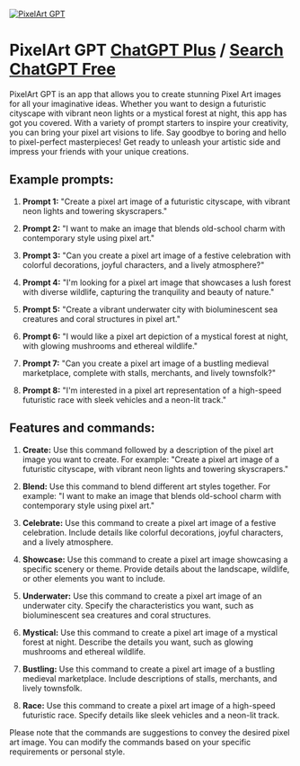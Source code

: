 
[![PixelArt GPT](https://files.oaiusercontent.com/file-4prsF64bglJ3PTejsjlCozCL?se=2123-10-17T13%3A01%3A32Z&sp=r&sv=2021-08-06&sr=b&rscc=max-age%3D31536000%2C%20immutable&rscd=attachment%3B%20filename%3D00de8617-3386-47a0-9feb-847bf82e129e.webp&sig=woiHoaBJ726ixc0JMjN7iGwbe3B7DFXbbKPzVlSpOZs%3D)](https://chat.openai.com/g/g-Ry5JbUecb-pixelart-gpt)

# PixelArt GPT [ChatGPT Plus](https://chat.openai.com/g/g-Ry5JbUecb-pixelart-gpt) / [Search ChatGPT Free](https://gptcall.net/index.html#/?search=PixelArt%20GPT)

PixelArt GPT is an app that allows you to create stunning Pixel Art images for all your imaginative ideas. Whether you want to design a futuristic cityscape with vibrant neon lights or a mystical forest at night, this app has got you covered. With a variety of prompt starters to inspire your creativity, you can bring your pixel art visions to life. Say goodbye to boring and hello to pixel-perfect masterpieces! Get ready to unleash your artistic side and impress your friends with your unique creations.

## Example prompts:

1. **Prompt 1:** "Create a pixel art image of a futuristic cityscape, with vibrant neon lights and towering skyscrapers."

2. **Prompt 2:** "I want to make an image that blends old-school charm with contemporary style using pixel art."

3. **Prompt 3:** "Can you create a pixel art image of a festive celebration with colorful decorations, joyful characters, and a lively atmosphere?"

4. **Prompt 4:** "I'm looking for a pixel art image that showcases a lush forest with diverse wildlife, capturing the tranquility and beauty of nature."

5. **Prompt 5:** "Create a vibrant underwater city with bioluminescent sea creatures and coral structures in pixel art."

6. **Prompt 6:** "I would like a pixel art depiction of a mystical forest at night, with glowing mushrooms and ethereal wildlife."

7. **Prompt 7:** "Can you create a pixel art image of a bustling medieval marketplace, complete with stalls, merchants, and lively townsfolk?"

8. **Prompt 8:** "I'm interested in a pixel art representation of a high-speed futuristic race with sleek vehicles and a neon-lit track."

## Features and commands:

1. **Create:** Use this command followed by a description of the pixel art image you want to create. For example: "Create a pixel art image of a futuristic cityscape, with vibrant neon lights and towering skyscrapers."

2. **Blend:** Use this command to blend different art styles together. For example: "I want to make an image that blends old-school charm with contemporary style using pixel art."

3. **Celebrate:** Use this command to create a pixel art image of a festive celebration. Include details like colorful decorations, joyful characters, and a lively atmosphere.

4. **Showcase:** Use this command to create a pixel art image showcasing a specific scenery or theme. Provide details about the landscape, wildlife, or other elements you want to include.

5. **Underwater:** Use this command to create a pixel art image of an underwater city. Specify the characteristics you want, such as bioluminescent sea creatures and coral structures.

6. **Mystical:** Use this command to create a pixel art image of a mystical forest at night. Describe the details you want, such as glowing mushrooms and ethereal wildlife.

7. **Bustling:** Use this command to create a pixel art image of a bustling medieval marketplace. Include descriptions of stalls, merchants, and lively townsfolk.

8. **Race:** Use this command to create a pixel art image of a high-speed futuristic race. Specify details like sleek vehicles and a neon-lit track.

Please note that the commands are suggestions to convey the desired pixel art image. You can modify the commands based on your specific requirements or personal style.


